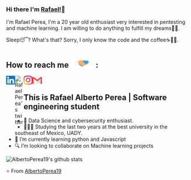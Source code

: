 ### Hi there I'm [Rafael!](https://AlbertoPerea19.me)👋
I'm Rafael Perea, I'm a 20 year old enthusiast very interested in pentesting and machine learning. I am willing to do anything to fulfill my dreams🚀🌑.

Sleep😴? What's that? Sorry, I only know the code and the coffee☕👨‍💻.<br>
## How to reach me <img src="https://github.com/SatYu26/SatYu26/blob/master/Assets/Handshake.gif" height="32px">:

  <a href="https://www.linkedin.com/in/rafael-perea-534a38228/" target="_blank">
    <img align="left" alt="Rafael Perea's LinkedIN" title="LinkedIn | Rafael Perea" width="24px"
         src="https://github.com/SatYu26/SatYu26/blob/master/Assets/Linkedin.svg" />
  </a> 
<a href="https://twitter.com/alberto_perea19" target="_blank">
  <img align="left" alt="Rafael Perea's twitter" title="Twitter | Rafael Perea" width="24px"
       src="https://raw.githubusercontent.com/peterthehan/peterthehan/master/assets/twitter.svg" />
</a>
  <a href="https://www.instagram.com/betoperea19/ " target="_blank">
    <img align="left" alt="Rafael Perea's Instagram" title="Instagram | Rafael Perea" width="24px" src="https://github.com/SatYu26/SatYu26/blob/master/Assets/Instagram.svg" />
  </a> 
  <a href="mailto:ralbertoperea@gmail.com?Subject=Aqui%20el%20asunto%20del%20mail">
    <img align="left" alt="Rafael Perea's Gmail" title="Gmail | Rafael Perea" width="26px" src="https://github.com/SatYu26/SatYu26/blob/master/Assets/Gmail.svg" />
  </a>

<br> 

## This is Rafael Alberto Perea | Software engineering student
- 🤖 Data Science and cybersecurity enthusiast.
- 👨🏽‍🎓 Studying the last two years at the best university in the southeast of Mexico, UADY.
- 🌱 I’m currently learning python and Javascript
- 🔍 I’m looking to collaborate on Machine learning projects


![AlbertoPerea19's github stats](https://github-readme-stats.vercel.app/api?username=AlbertoPerea19&show_icons=true&theme=dark)

⭐️ From [AlbertoPerea19](https://github.com/AlbertoPerea19)
